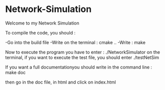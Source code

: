 # Network-Simulation

Welcome to my Network Simulation

To compile the code, you should :

  -Go into the build file
	-Write on the terminal : cmake ..
	-Write : make

Now to execute the program you have to enter :
./NetworkSimulator on the terminal, if you want to execute the test file, you should enter
./testNetSim

If you want a full documentationyou should write in the command line :
make doc

then go in the doc file, in html and click on index.html
